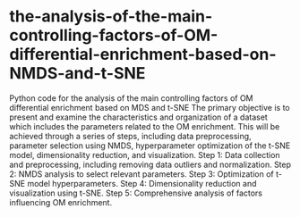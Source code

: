 # the-analysis-of-the-main-controlling-factors-of-OM-differential-enrichment-based-on-NMDS-and-t-SNE
Python code for the analysis of the main controlling factors of OM differential enrichment based on MDS and t-SNE
The primary objective is to present and examine the characteristics and organization of a dataset which includes the parameters related to the OM enrichment. This will be achieved through a series of steps, including data preprocessing, parameter selection using NMDS, hyperparameter optimization of the t-SNE model, dimensionality reduction, and visualization. 
Step 1: Data collection and preprocessing, including removing data outliers and normalization.
Step 2: NMDS analysis to select relevant parameters.
Step 3: Optimization of t-SNE model hyperparameters.
Step 4: Dimensionality reduction and visualization using t-SNE.
Step 5: Comprehensive analysis of factors influencing OM enrichment.
